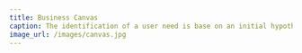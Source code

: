 ```yaml
---
title: Business Canvas
caption: The identification of a user need is base on an initial hypothesis, which is continuously revised according to iterative testing with potential users. The description of the user need also includes the whole value chain that is required to produce and distribute a new product.
image_url: /images/canvas.jpg
---
```

